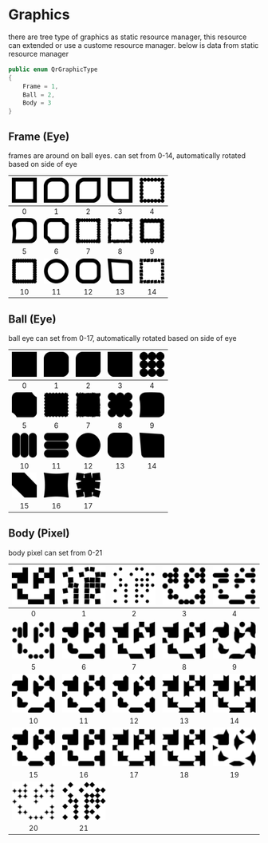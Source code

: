 # Graphics
there are tree type of graphics as static resource manager, 
this resource can extended or use a custome resource manager. below is data from static resource manager

```csharp
public enum QrGraphicType
{
    Frame = 1,
    Ball = 2,
    Body = 3
}

```
## Frame (Eye)
frames are around on ball eyes. can set from 0-14, automatically rotated based on side of eye

| ![frame0.png](/Asset/graphics/frame0.png) | ![frame1.png](/Asset/graphics/frame1.png) | ![frame2.png](/Asset/graphics/frame2.png) | ![frame3.png](/Asset/graphics/frame3.png) | ![frame4.png](/Asset/graphics/frame4.png) |
|:---:|:---:|:---:|:---:|:---:|
| 0 | 1 | 2 | 3 | 4 |
| ![frame5.png](/Asset/graphics/frame5.png) | ![frame6.png](/Asset/graphics/frame6.png) | ![frame7.png](/Asset/graphics/frame7.png) | ![frame8.png](/Asset/graphics/frame8.png) | ![frame9.png](/Asset/graphics/frame9.png) |
| 5 | 6 | 7 | 8 | 9 |
| ![frame10.png](/Asset/graphics/frame10.png) | ![frame11.png](/Asset/graphics/frame11.png) | ![frame12.png](/Asset/graphics/frame12.png) | ![frame13.png](/Asset/graphics/frame13.png) | ![frame14.png](/Asset/graphics/frame14.png) |
| 10 | 11 | 12 | 13 | 14 |

## Ball (Eye)
ball eye can set from 0-17, automatically rotated based on side of eye

| ![ball0.png](/Asset/graphics/ball0.png) | ![ball1.png](/Asset/graphics/ball1.png) | ![ball2.png](/Asset/graphics/ball2.png) | ![ball3.png](/Asset/graphics/ball3.png) | ![ball4.png](/Asset/graphics/ball4.png) |
|:---:|:---:|:---:|:---:|:---:|
| 0 | 1 | 2 | 3 | 4 |
| ![ball5.png](/Asset/graphics/ball5.png) | ![ball6.png](/Asset/graphics/ball6.png) | ![ball7.png](/Asset/graphics/ball7.png) | ![ball8.png](/Asset/graphics/ball8.png) | ![ball9.png](/Asset/graphics/ball9.png) |
| 5 | 6 | 7 | 8 | 9 |
| ![ball10.png](/Asset/graphics/ball10.png) | ![ball11.png](/Asset/graphics/ball11.png) | ![ball12.png](/Asset/graphics/ball12.png) | ![ball13.png](/Asset/graphics/ball13.png) | ![ball14.png](/Asset/graphics/ball14.png) |
| 10 | 11 | 12 | 13 | 14 |
| ![ball15.png](/Asset/graphics/ball15.png) | ![ball16.png](/Asset/graphics/ball16.png) | ![ball17.png](/Asset/graphics/ball17.png) |  |  |
| 15 | 16 | 17 |  |  |

## Body (Pixel)
body pixel can set from 0-21

| ![body0.png](/Asset/graphics/body0.png) | ![body1.png](/Asset/graphics/body1.png) | ![body2.png](/Asset/graphics/body2.png) | ![body3.png](/Asset/graphics/body3.png) | ![body4.png](/Asset/graphics/body4.png) |
|:---:|:---:|:---:|:---:|:---:|
| 0 | 1 | 2 | 3 | 4 |
| ![body5.png](/Asset/graphics/body5.png) | ![body6.png](/Asset/graphics/body6.png) | ![body7.png](/Asset/graphics/body7.png) | ![body8.png](/Asset/graphics/body8.png) | ![body9.png](/Asset/graphics/body9.png) |
| 5 | 6 | 7 | 8 | 9 |
| ![body10.png](/Asset/graphics/body10.png) | ![body11.png](/Asset/graphics/body11.png) | ![body12.png](/Asset/graphics/body12.png) | ![body13.png](/Asset/graphics/body13.png) | ![body14.png](/Asset/graphics/body14.png) |
| 10 | 11 | 12 | 13 | 14 |
| ![body15.png](/Asset/graphics/body15.png) | ![body16.png](/Asset/graphics/body16.png) | ![body17.png](/Asset/graphics/body17.png) | ![body18.png](/Asset/graphics/body18.png) | ![body19.png](/Asset/graphics/body19.png) |
| 15 | 16 | 17 | 18 | 19 |
| ![body20.png](/Asset/graphics/body20.png) | ![body21.png](/Asset/graphics/body21.png) |  |  |  |
| 20 | 21 |  |  |  |